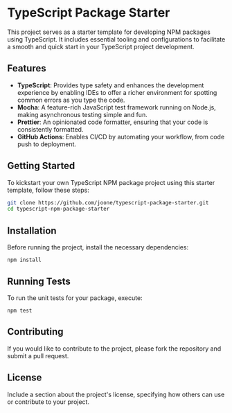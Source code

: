 # TypeScript Package Starter

This project serves as a starter template for developing NPM packages using TypeScript. It includes essential tooling and configurations to facilitate a smooth and quick start in your TypeScript project development.

## Features

- **TypeScript**: Provides type safety and enhances the development experience by enabling IDEs to offer a richer environment for spotting common errors as you type the code.
- **Mocha**: A feature-rich JavaScript test framework running on Node.js, making asynchronous testing simple and fun.
- **Prettier**: An opinionated code formatter, ensuring that your code is consistently formatted.
- **GitHub Actions**: Enables CI/CD by automating your workflow, from code push to deployment.

## Getting Started

To kickstart your own TypeScript NPM package project using this starter template, follow these steps:

```bash
git clone https://github.com/joone/typescript-package-starter.git
cd typescript-npm-package-starter
```

## Installation

Before running the project, install the necessary dependencies:

```
npm install
```

## Running Tests

To run the unit tests for your package, execute:

```
npm test
```

## Contributing

If you would like to contribute to the project, please fork the repository and submit a pull request.

## License

Include a section about the project's license, specifying how others can use or contribute to your project.
